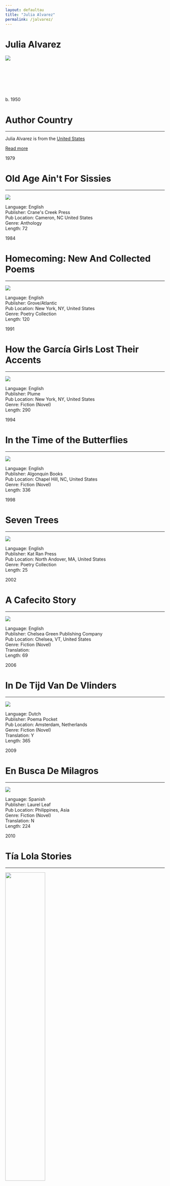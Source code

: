 ```yaml
---
layout: defaultau
title: "Julia Alvarez"
permalink: /jalvarez/
---
```

<!-- partial:index.partial.html -->
<div class="content">
    <h1>Julia Alvarez</h1>
    <div class="quote">
        <div><img src="https://images.hola.com/us/images/026d-133a9630e8cc-8302267d1161-1000/horizontal-1200/julia-alvarez.jpg" class="logo"></div>
    </div>
    <div class="timeline">
        <div style="padding-bottom:100px;"></div>
        <div class="block">
            <div class="date right"><p class="right">b. 1950</p></div>
            <div class="dot"></div>
            <div class="left first">
            <div class="author_country">
                <h1>Author Country</h1><hr>
          <div class="aclocation">  <p>Julia Alvarez is from the <a href="{{ site.baseurl }}/1">United States</a></p> </div>
              <div class="acreadmore">  <a href="https://en.wikipedia.org/wiki/Julia_Alvarez" target="_blank">Read more</a></div>
            </div>
            </div>
        </div>
        <div class="block">
            <div class="date left"><p class="left">1979</p></div>
            <div class="dot"></div>
            <div class="right">
                <h1>Old Age Ain't For Sissies</h1><hr>
                <p><img src="https://images-na.ssl-images-amazon.com/images/I/51Sk23hAdUL._SX218_BO1,204,203,200_QL40_FMwebp_.jpg"></p>
                <p>
                Language: English <br/> 		
                Publisher: Crane's Creek Press <br/>
                Pub Location: Cameron, NC	United States <br/>
                Genre: Anthology <br/>
                Length: 72 <br/>
                </p>
            </div>
        </div>
        <div class="block">
            <div class="date right"><p class="right">1984</p></div>
            <div class="dot"></div>
            <div class="left hide">
                <h1>Homecoming: New And Collected Poems</h1><hr> 	
                <p><img src="https://coverart.oclc.org/ImageWebSvc/oclc/+-+671665303_70.jpg"></p>
                <p>
                Language: English <br/>
                Publisher: Grove/Atlantic <br/>
                Pub Location: New York, NY, United States <br/>
                Genre: Poetry Collection <br/>
                Length: 120 <br/>
                </p>
            </div>
        </div>
        <div class="block">
            <div class="date left"><p class="left">1991</p></div>
            <div class="dot"></div>
            <div class="right hide">
                <h1>How the García Girls Lost Their Accents</h1><hr>
                <p><img src="https://opac.marmot.org/bookcover.php?id=ils%3A.b11410875&size=medium&format=Book&isn=0945575572"></p>
                <p>
                Language: English <br/> 	
                Publisher: Plume <br/>
                Pub Location: New York, NY, United States <br/>
                Genre: Fiction (Novel) <br/>
                Length: 290 <br/>
                </p>
            </div>
        </div>
        <div class="block">
            <div class="date right"><p class="right">1994</p></div>
            <div class="dot"></div>
            <div class="left hide">
                <h1>In the Time of the Butterflies</h1><hr> 	
                <p><img src="https://images-na.ssl-images-amazon.com/images/I/41gq0y3zF4L._SX323_BO1,204,203,200_.jpg"></p>
                <p>
                Language: English <br/>
                Publisher: Algonquin Books <br/>
                Pub Location: Chapel Hill, NC, United States <br/>
                Genre: Fiction (Novel) <br/>
                Length: 336 <br/>
                </p>
            </div>
        </div>
        <div class="block">
            <div class="date left"><p class="left">1998</p></div>
            <div class="dot"></div>
            <div class="right hide">
                <h1>Seven Trees </h1><hr>
                <p><img src="https://img.fantasticfiction.com/images/h0/h1256.jpg"></p>
                <p>
                Language: English <br/> 	
                Publisher: Kat Ran Press  <br/>
                Pub Location: North Andover, MA, United States <br/>
                Genre: Poetry Collection <br/>
                Length: 25 <br/>
                </p>
            </div>
        </div>
        <div class="block">
            <div class="date right"><p class="right">2002</p></div>
            <div class="dot"></div>
            <div class="left hide">
                <h1>A Cafecito Story</h1><hr>
                <p><img src="https://images-na.ssl-images-amazon.com/images/I/610jeecnMjL._SX331_BO1,204,203,200_.jpg"></p>
                <p>
                Language: English <br/> 	
                Publisher: Chelsea Green Publishing Company <br/>
                Pub Location: Chelsea, VT, United States <br/>
                Genre: Fiction (Novel) <br/>
                Translation: <br/>
                Length: 69 <br/>
                </p>
            </div>
        </div>
        <div class="block">
            <div class="date left"><p class="left">2006</p></div>
            <div class="dot"></div>
            <div class="right hide">
                <h1>In De Tijd Van De Vlinders</h1><hr>
                <p><img src="https://images-na.ssl-images-amazon.com/images/I/51oTftzYkVL._SX313_BO1,204,203,200_.jpg"></p>
                <p>
                Language: Dutch <br/> 		
                Publisher: Poema Pocket <br/>
                Pub Location: Amsterdam, Netherlands <br/>
                Genre: Fiction (Novel) <br/>
                Translation: Y <br/>
                Length: 365 <br/>
                </p>
            </div>
        </div>
        <div class="block">
            <div class="date right"><p class="right">2009</p></div>
            <div class="dot"></div>
            <div class="left hide">
                <h1>En Busca De Milagros</h1><hr> 		
                <p><img src="https://images2.penguinrandomhouse.com/cover/9780307522894"></p>
                <p>
                Language: Spanish <br/>
                Publisher: Laurel Leaf <br/>
                Pub Location: Philippines, Asia <br/>
                Genre: Fiction (Novel) <br/>
                Translation: N <br/>
                Length: 224 <br/>
                </p>
            </div>
        </div>
        <div class="block">
            <div class="date left"><p class="left">2010</p></div>
            <div class="dot"></div>
            <div class="right hide">
                <h1>Tía Lola Stories</h1><hr>
                <p><img src="https://images.hola.com/us/images/026d-133a9630e8cc-8302267d1161-1000/horizontal-1200/julia-alvarez.jpg" width = "50%" height = "50%"></p>
                <p>
                Language: English <br/> 	
                Publisher: Yearling <br/>
                Pub Location: New York, NY, United States <br/>
                Genre: Fiction (Short Story Collection) <br/>
                Length: 134 <br/>
                </p>
            </div>
        </div>
        <div class="block">
            <div class="date right"><p class="right">2013</p></div>
            <div class="dot"></div>
            <div class="left hide">
                <h1>In The Name Of Salome</h1><hr>
                <p><img src="https://opac.marmot.org/bookcover.php?id=overdrivecmc%3AODN0001224568&size=medium&format=eBook&isn=1616201037"></p>
                <p>
                Language: English <br/> 	
                Publisher: Algonquin Books of Chapel Hill <br/>
                Pub Location: Chapel Hill, NC, United States <br/>
                Genre: Fiction (Novel) <br/>
                Length: 320 <br/>
                </p>
            </div>
        </div>
        <div class="block">
            <div class="date left"><p class="left">2013</p></div>
            <div class="dot"></div>
            <div class="right hide">
                <h1>How Tia Lola Came To (Visit) Stay</h1><hr>
                <p><img src="https://coverart.oclc.org/ImageWebSvc/oclc/+-+4630716656_70.jpg"></p>
                <p>
                Language: English <br/> 	
                Publisher: Zaner-Bloser <br/>
                Pub Location: Columbus, OH, United States <br/>
                Genre: Fiction (Novel) <br/>
                Length: 147 <br/>
                </p>
            </div>
        </div>
        <div class="block">
            <div class="date right"><p class="right">2014</p></div>
            <div class="dot"></div>
            <div class="left hide">
                <h1>Something To Declare: Essays</h1><hr>
                <p><img src="https://images-na.ssl-images-amazon.com/images/I/51DcrFkwg4L._SX332_BO1,204,203,200_.jpg"></p>
                <p>
                Language: English <br/> 	
                Publisher: Algonquin Of Chapel Hill <br/>
                Pub Location: Chapel Hill, NC, United States <br/>
                Genre: Anthology <br/>
                Length: 300 <br/>
                </p>
            </div>
        </div>
        <div class="block">
            <div class="date left"><p class="left">2014</p></div>
            <div class="dot"></div>
            <div class="right hide">
                <h1>Once Upon A Quinceanera: Coming Of Age In The USA</h1><hr>
                <p><img src="https://d202m5krfqbpi5.cloudfront.net/books/1171048019l/83988.jpg"></p>
                <p>
                Language: English <br/> 	
                Publisher: Plume <br/>
                Pub Location: New York, NY, United States <br/>
                Genre: Nonfiction <br/>
                Length: 275 <br/>
                </p>
            </div>
        </div>
        <div class="block">
            <div class="date right"><p class="right">2016</p></div>
            <div class="dot"></div>
            <div class="left hide">
                <h1>En El Tiempo De Las Mariposas: In The Time Of The Butterflies</h1><hr>
                <p><img src="https://s3.us-east-2.amazonaws.com/s3.cptonline.org/wp-content/uploads/2017/06/09162700/6105-6-610x908.jpg" width = "50%" height = "50%"></p>
                <p>
                Language: Spanish <br/> 	
                Publisher: Recorded Books <br/>
                Pub Location: Prince Frederick, MD, United States <br/>
                Genre: Fiction (Novel) <br/>
                Length: 304 <br/>
                </p>
            </div>
        </div>
        <div class="block">
            <div class="date left"><p class="left">2017</p></div>
            <div class="dot"></div>
            <div class="right hide">
                <h1>Die Zeit der Schmetterlinge Roman</h1><hr>
                <p><img src="https://images-na.ssl-images-amazon.com/images/I/51xUjh2xD6L._SX328_BO1,204,203,200_.jpg"></p>
                <p>
                Language: German <br/>
                Publisher: Piper Edition <br/> 	
                Pub Location: Munich, Germany <br/>
                Genre: Fiction (Novel) <br/>
                Translation: Y <br/>
                Length: 460 <br/>
                </p>
            </div>
        </div>
        <div class="block">
            <div class="date right"><p class="right">2017</p></div>
            <div class="dot"></div>
            <div class="left hide">
                <h1>Im Namen Der Salomé Roman</h1><hr>
                <p><img src="https://images-na.ssl-images-amazon.com/images/I/51q9PAUSU5L._SY291_BO1,204,203,200_QL40_FMwebp_.jpg"></p>
                <p>
                Language: German <br/> 		
                Publisher: Piper Verlag GmbH <br/>
                Pub Location: Munich, Germany <br/>
                Genre: Fiction (Novel) <br/>
                Translation: Y <br/>
                Length: 423 <br/>
                </p>
            </div>
        </div>
        <div class="block">
            <div class="date left"><p class="left">2017</p></div>
            <div class="dot"></div>
            <div class="right hide">
                <h1>Yolanda: Roman</h1><hr>
                <p><img src="https://images-na.ssl-images-amazon.com/images/I/51bAiswKsAL._SX328_BO1,204,203,200_.jpg"></p>
                <p>
                Language: German <br/> 		
                Publisher: Piper Verlag GmbH <br/>
                Pub Location: Munich, Germany <br/>
                Genre: Fiction (Novel) <br/>
                Translation: Y <br/>
                Length: 357 <br/>
                </p>
            </div>
        </div>
        <div class="block">
            <div class="date right"><p class="right">2018</p></div>
            <div class="dot"></div>
            <div class="left hide">
                <h1>Antes De Ser Libre</h1><hr>
                <p><img src="https://images-na.ssl-images-amazon.com/images/I/51SieiSWixL._SY291_BO1,204,203,200_QL40_FMwebp_.jpg"></p>
                <p>
                Language: Spanish <br/> 		
                Publisher: Ember <br/>
                Pub Location: Nueva York, NY, United States <br/>
                Genre: Fiction (Novel) <br/>
                Length: 184 <br/>
                </p>
            </div>
        </div>
        <div class="block">
            <div class="date left"><p class="left">2018</p></div>
            <div class="dot"></div>
            <div class="right hide">
                <h1>Return To Sender</h1><hr>
                <p><img src="https://i.gr-assets.com/images/S/compressed.photo.goodreads.com/books/1641317948l/60030008._SX318_.jpg"></p>
                <p>
                Language: English <br/>
                Publisher: Knopf Books <br/>
                Pub Location: New York, NY, United States <br/>
                Genre: Fiction (Novel) <br/>
                Length: 339 <br/>
                </p>
            </div>
        </div>
        <div class="block">
            <div class="date right"><p class="right">2018</p></div>
            <div class="dot"></div>
            <div class="left hide">
                <h1>Finding Miracles</h1><hr>
                <p><img src="https://i.ebayimg.com/images/g/tOwAAOSwj0Zgl~bu/s-l500.jpg" width = "50%" height = "50%"></p>
                <p>
                Language: English <br/> 	
                Publisher: Knopf Books <br/>
                Pub Location: New York, NY, United States <br/>
                Genre: Fiction (Novel) <br/>
                Translation: <br/>
                Length: 339 <br/>
                </p>
            </div>
        </div>
        <div class="block">
            <div class="date left"><p class="left">2019</p></div>
            <div class="dot"></div>
            <div class="right hide">
                <h1>¡Yo!</h1><hr>
                <p><img src="https://images-na.ssl-images-amazon.com/images/I/41FzsCAoucL._SX331_BO1,204,203,200_.jpg"></p>
                <p>
                Language: English <br/> 	
                Publisher: Algonquin Books <br/>
                Pub Location: Chapel Hill, NC, United States <br/>
                Genre: Fiction (Novel) <br/>
                Length: 320 <br/>
                </p>
            </div>
        </div>
        <div class="block">
            <div class="date right"><p class="right">2021</p></div>
            <div class="dot"></div>
            <div class="left hide">
                <h1>Afterlife</h1><hr>
                <p><img src="https://images-na.ssl-images-amazon.com/images/I/61w9dDSBQYL._SY291_BO1,204,203,200_QL40_FMwebp_.jpg"></p>
                <p>
                Language: English <br/> 	
                Publisher: Algonquin Books <br/>
                Pub Location: Chapel Hill, NC, United States <br/>
                Genre: Fiction (Novel) <br/>
                Length: 269 <br/>
                </p>
            </div>
        </div>
        <div style="padding-bottom:100px;"></div>
    </div>
  <!-- partial -->
<script src='https://cdnjs.cloudflare.com/ajax/libs/jquery/3.1.1/jquery.min.js'></script><script  src="{{ site.baseurl }}/assets/js/authorscript.js"></script>